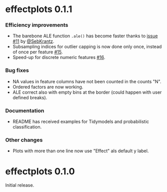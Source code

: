 # effectplots 0.1.1

### Efficiency improvements

- The barebone ALE function `.ale()` has become faster thanks to [issue #11](https://github.com/mayer79/effectplots/issues/11) by [@SebKrantz](https://github.com/SebKrantz).
- Subsampling indices for outlier capping is now done only once, instead of once per feature [#15](https://github.com/mayer79/effectplots/pull/15).
- Speed-up for discrete numeric features [#16](https://github.com/mayer79/effectplots/pull/16).

### Bug fixes

- NA values in feature columns have not been counted in the counts "N".
- Ordered factors are now working.
- ALE correct also with empty bins at the border (could happen with user defined breaks).

### Documentation

- README has received examples for Tidymodels and probabilistic classification.

### Other changes

- Plots with more than one line now use "Effect" als default y label.

# effectplots 0.1.0

Initial release.

